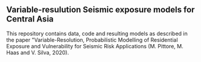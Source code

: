 ## Variable-resulution Seismic exposure models for Central Asia

This repository contains data, code and resulting models as described in the paper "Variable-Resolution, Probabilistic Modelling of Residential Exposure and Vulnerability for Seismic Risk Applications
(M. Pittore, M. Haas and V. Silva, 2020).

